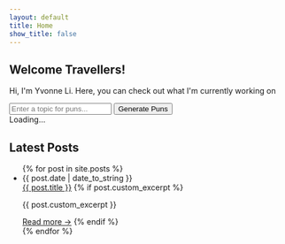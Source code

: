 ```yaml
---
layout: default
title: Home
show_title: false
---
```


<div class="split-container" markdown="1">

<div class="intro-section" markdown="1">

## Welcome Travellers!

Hi, I'm Yvonne Li. Here, you can check out what I'm currently working on

<div class="search-section">
<input
type="text"
id="search-input"
placeholder="Enter a topic for puns..."
class="search-input"
>
<button
id="search-button"
class="search-button"
>Generate Puns</button>
<div id="loading" class="loading-indicator">Loading...</div>
</div>

<div
id="response-container"
class="response-container"
></div>

</div>

<div class="blog-section" markdown="1">

## Latest Posts

<ul class="posts">
{% for post in site.posts %}
<li class="post-item">
<div class="post-meta">
<span>{{ post.date | date_to_string }}</span>
</div>
<a href="{{ post.url | relative_url }}" title="{{ post.title }}" class="post-link">{{ post.title }}</a>
{% if post.custom_excerpt %}
<p class="post-excerpt">{{ post.custom_excerpt }}</p>
<a href="{{ post.url | relative_url }}" class="read-more">Read more →</a>
{% endif %}
</li>
{% endfor %}
</ul>

</div>

</div>

<script src="/assets/js/puns.js"></script>